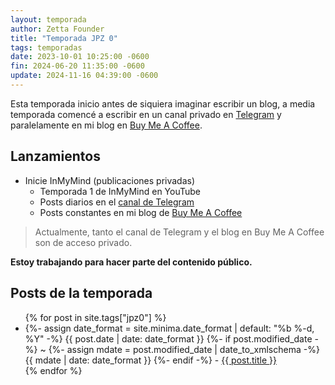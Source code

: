 ```yaml
---
layout: temporada
author: Zetta Founder
title: "Temporada JPZ 0"
tags: temporadas
date: 2023-10-01 10:25:00 -0600
fin: 2024-06-20 11:35:00 -0600
update: 2024-11-16 04:39:00 -0600
---
```


Esta temporada inicio antes de siquiera imaginar escribir un blog, a media temporada comencé a escribir en un canal privado en <a href="https://t.me/+W7s4TQcPd1NlZDlh" target="_blank">Telegram</a> y paralelamente en mi blog en <a href="https://buymeacoffee.com/zettafounder/posts" target="_blank">Buy Me A Coffee</a>.

## Lanzamientos

- Inicie InMyMind (publicaciones privadas)
    - Temporada 1 de InMyMind en YouTube
    - Posts diarios en el <a href="https://t.me/+W7s4TQcPd1NlZDlh" target="_blank">canal de Telegram</a>
    - Posts constantes en mi blog de <a href="https://buymeacoffee.com/zettafounder/posts" target="_blank">Buy Me A Coffee</a>

> Actualmente, tanto el canal de Telegram y el blog en Buy Me A Coffee son de acceso privado.

**Estoy trabajando para hacer parte del contenido público.**

## Posts de la temporada

<ul>{% for post in site.tags["jpz0"] %}
   <li>{%- assign date_format = site.minima.date_format | default: "%b %-d, %Y" -%}
    <time class="dt-published" datetime="{{ post.date | date_to_xmlschema }}" itemprop="datePublished">
      {{ post.date | date: date_format }}
    </time>
    {%- if post.modified_date -%}
      ~ 
      {%- assign mdate = post.modified_date | date_to_xmlschema -%}
      <time class="dt-modified" datetime="{{ mdate }}" itemprop="dateModified">
        {{ mdate | date: date_format }}
      </time>
    {%- endif -%} - <a href=".{{ post.url }}">{{ post.title }}</a></li>
{% endfor %}</ul>